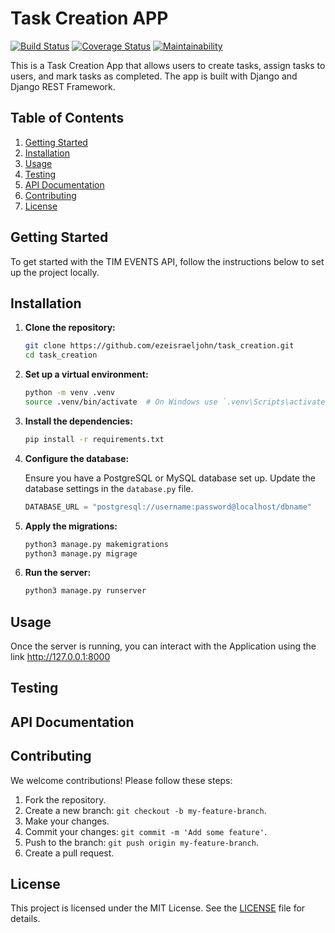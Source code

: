 # Task Creation APP

[![Build Status](https://travis-ci.com/ezeisraeljohn/task_creation.svg?branch=main)](https://travis-ci.com/ezeisraeljohn/task_creation)
[![Coverage Status](https://coveralls.io/repos/github/ezeisraeljohn/task_creation/badge.svg?branch=main)](https://coveralls.io/github/ezeisraeljohn/task_creation?branch=main)
[![Maintainability](https://api.codeclimate.com/v1/badges/6d5d5f3e1b6f2c2f9c9e/maintainability)](https://codeclimate.com/github/ezeisraeljohn/task_creation/maintainability)

This is a Task Creation App that allows users to create tasks, assign tasks to users, and mark tasks as completed. The app is built with Django and Django REST Framework.

## Table of Contents

1. [Getting Started](#getting-started)
2. [Installation](#installation)
3. [Usage](#usage)
4. [Testing](#testing)
5. [API Documentation](#api-documentation)
6. [Contributing](#contributing)
7. [License](#license)

## Getting Started

To get started with the TIM EVENTS API, follow the instructions below to set up the project locally.

## Installation

1. **Clone the repository:**

    ```bash
    git clone https://github.com/ezeisraeljohn/task_creation.git
    cd task_creation
    ```

2. **Set up a virtual environment:**

    ```bash
    python -m venv .venv
    source .venv/bin/activate  # On Windows use `.venv\Scripts\activate`
    ```

3. **Install the dependencies:**

    ```bash
    pip install -r requirements.txt
    ```

4. **Configure the database:**

    Ensure you have a PostgreSQL or MySQL database set up. Update the database settings in the `database.py` file.

    ```python
    DATABASE_URL = "postgresql://username:password@localhost/dbname"
    ```

5. **Apply the migrations:**

    ```bash
    python3 manage.py makemigrations
    python3 manage.py migrage
    ```

6. **Run the server:**

    ```bash
    python3 manage.py runserver
    ```

## Usage

Once the server is running, you can interact with the Application using the link http://127.0.0.1:8000

## Testing

## API Documentation

## Contributing

We welcome contributions! Please follow these steps:

1. Fork the repository.
2. Create a new branch: `git checkout -b my-feature-branch`.
3. Make your changes.
4. Commit your changes: `git commit -m 'Add some feature'`.
5. Push to the branch: `git push origin my-feature-branch`.
6. Create a pull request.

## License

This project is licensed under the MIT License. See the [LICENSE](LICENSE) file for details.
